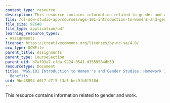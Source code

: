 ```yaml
---
content_type: resource
description: This resource contains information related to gender and work.
file: /ol-ocw-studio-app/courses/wgs-101-introduction-to-womens-and-gender-studies-fall-2014/9be48894d0f7d7f5f3a5bec9fb8f5f8d_MITWGS_101F14_Hwork13.pdf
file_size: 92648
file_type: application/pdf
learning_resource_types:
- Assignments
license: https://creativecommons.org/licenses/by-nc-sa/4.0/
ocw_type: OCWFile
parent_title: Assignments
parent_type: CourseSection
parent_uid: b7af93a7-cfda-9224-0541-d3559584db59
resourcetype: Document
title: 'WGS.101 Introduction to Women''s and Gender Studies: Homework 13 Workplace
  Benefits'
uid: 9be48894-d0f7-d7f5-f3a5-bec9fb8f5f8d
---
```

This resource contains information related to gender and work.
